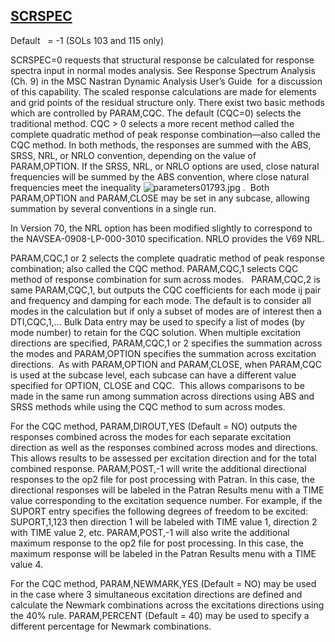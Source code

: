 ## [SCRSPEC](https://nexus.hexagon.com/documentationcenter/bundle/MSC_Nastran_2022.4/page/Nastran_Combined_Book/qrg/parameters/TOC.SCRSPEC.xhtml)

Default    = -1 (SOLs 103 and 115 only)

SCRSPEC=0 requests that structural response be calculated for response spectra input in normal modes analysis. See  Response Spectrum Analysis  (Ch. 9) in the  MSC Nastran Dynamic Analysis User’s Guide  for a discussion of this capability. The scaled response calculations are made for elements and grid points of the residual structure only. There exist two basic methods which are controlled by PARAM,CQC. The default (CQC=0) selects the traditional method. CQC > 0 selects a more recent method called the complete quadratic method of peak response combination—also called the CQC method. In both methods, the responses are summed with the ABS, SRSS, NRL, or NRLO convention, depending on the value of PARAM,OPTION. If the SRSS, NRL, or NRLO options are used, close natural frequencies will be summed by the ABS convention, where close natural frequencies meet the inequality  ![parameters01793.jpg](https://help-be.hexagonmi.com/bundle/MSC_Nastran_2022.4/page/Nastran_Combined_Book/qrg/parameters/../../../assets/parameters01793.jpg?_LANG=enus) .  Both PARAM,OPTION and PARAM,CLOSE may be set in any subcase, allowing summation by several conventions in a single run.

In Version 70, the NRL option has been modified slightly to correspond to the NAVSEA-0908-LP-000-3010 specification. NRLO provides the V69 NRL.

PARAM,CQC,1 or 2 selects the complete quadratic method of peak response combination; also called the CQC method. PARAM,CQC,1 selects CQC method of response combination for sum across modes.   PARAM,CQC,2 is same PARAM,CQC,1, but outputs the CQC coefficients for each mode ij pair and frequency and damping for each mode. The default is to consider all modes in the calculation but if only a subset of modes are of interest then a DTI,CQC,1,... Bulk Data entry may be used to specify a list of modes (by mode number) to retain for the CQC solution. When multiple excitation directions are specified, PARAM,CQC,1 or 2 specifies the summation across the modes and PARAM,OPTION specifies the summation across excitation directions.  As with PARAM,OPTION and PARAM,CLOSE, when PARAM,CQC is used at the subcase level, each subcase can have a different value specified for OPTION, CLOSE and CQC.  This allows comparisons to be made in the same run among summation across directions using ABS and SRSS methods while using the CQC method to sum across modes.

For the CQC method, PARAM,DIROUT,YES (Default = NO) outputs the responses combined across the modes for each separate excitation direction as well as the responses combined across modes and directions. This allows results to be assessed per excitation direction and for the total combined response. PARAM,POST,-1 will write the additional directional responses to the op2 file for post processing with Patran. In this case, the directional responses will be labeled in the Patran Results menu with a TIME value corresponding to the excitation sequence number. For example, if the SUPORT entry specifies the following degrees of freedom to be excited: SUPORT,1,123 then direction 1 will be labeled with TIME value 1, direction 2 with TIME value 2, etc. PARAM,POST,-1 will also write the additional maximum response to the op2 file for post processing. In this case, the maximum response will be labeled in the Patran Results menu with a TIME value 4.

For the CQC method, PARAM,NEWMARK,YES (Default = NO) may be used in the case where 3 simultaneous excitation directions are defined and calculate the Newmark combinations across the excitations directions using the 40% rule. PARAM,PERCENT (Default = 40) may be used to specify a different percentage for Newmark combinations.

